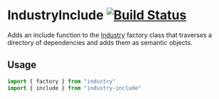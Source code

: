 # IndustryInclude [![Build Status](https://travis-ci.org/invrs/industry-include.svg?branch=master)](https://travis-ci.org/invrs/industry-include)

Adds an include function to the [Industry](https://github.com/invrs/industry) factory class that traverses a directory of dependencies and adds them as semantic objects.

## Usage

```js
import { factory } from "industry"
import { include } from "industry-include"
```
